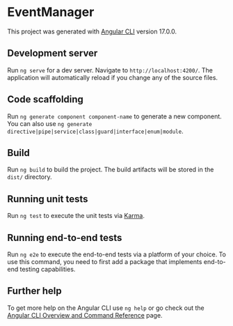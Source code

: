 # EventManager

This project was generated with [Angular CLI](https://github.com/angular/angular-cli) version 17.0.0.

## Development server

Run `ng serve` for a dev server. Navigate to `http://localhost:4200/`. The application will automatically reload if you change any of the source files.

## Code scaffolding

Run `ng generate component component-name` to generate a new component. You can also use `ng generate directive|pipe|service|class|guard|interface|enum|module`.

## Build

Run `ng build` to build the project. The build artifacts will be stored in the `dist/` directory.

## Running unit tests

Run `ng test` to execute the unit tests via [Karma](https://karma-runner.github.io).

## Running end-to-end tests

Run `ng e2e` to execute the end-to-end tests via a platform of your choice. To use this command, you need to first add a package that implements end-to-end testing capabilities.

## Further help

To get more help on the Angular CLI use `ng help` or go check out the [Angular CLI Overview and Command Reference](https://angular.io/cli) page.



<!-- Funkcjonalności

Temat projektu: Organizacja eventu

Skład:
- Adam Grzeszczuk
- Mateusz Fiedosiuk
- Konrad Żukowski


Klasa Event
-nazwa: string
-rodzaj: string
-organizator: string
-miejsce: string
-max ilość osób: number
-data rozpoczęcia: date
-data zakończenia: date
-plan: Plan[]
-cena biletu: number

Klasa Plan
-nazwa: string
-godzina rozpoczęcia: date
-godzina zakończenia: date

Klasa EventAdmin extend Event
-lista uczestników: string[]
-haslo do zarządzania eventem: string

Klasa Formularz
-imie: string
-nazwisko: string
-e-mail: string
-nr telefonu: number
-PESEL: number


Ograniczenia:
Ilość obiektów Event: 100

nazwa.Event: <5, 30 znaków>
rodzaj.Event: <3, 20 znaków>; brak cyfr i spacji
organizator.Event: <3, 50> znaków
miejsce.Event: <=30 znaków; brak cyfr i spacji 
max ilość osób.Event: <= liczba trzycyfowa
data rozpoczecia.Event: format 'dd/mm/rrrr'; < data zakończenia.Plan; > SysDate()
data zakończenia.Event: format 'dd/mm/rrrr'; > data rozpoczęcia.Plan; > SysDate()
plan.Event: <1, 10 elementów tablicy>
cena biletu.Event: <= 3 znaki (liczba trzycyfowa)

nazwa.Plan: <5, 30 znaków>
godzina rozpoczęcia.Plan: format 'gg/mm'; < godzina zakończenia.Plan; > SysDate()
godzina zakończenia.Plan: format 'gg/mm'; > godzina rozpoczęcia.Plan; > SysDate()

lista uczestników.EventAdmin: <= liczba trzycyfowa elementów tablicy
haslo.EventAdmin: <8, 20 znaków>; min. jedna duża litera; min jeden znak specjalny

imie.Formularz: <3,20 znaków>; pierwsza litera duża; brak cyfr i spacji
nazwisko.Formularz: <3,30 znaków>; pierwsza litera duża; brak cyfr i spacji
e-mail.Formularz: format '[nazwa]@[nazwa serwera].[domena]'; brak spacji 
nr telefonu.Formularz: == 9 znaków 
PESEL.Formularz: == 11 znaków

 
Funkcjonalności:

Ogranizator:
-przeglądanie eventów
-dodaj nowy event(przycisk nowy event) przekazanie danych do formularza
-nanoszenie zmian w wydarzeniu(modyfkiacja/usuwanie)
-przypominenie o nadchodzących eventach(sprawdzanie daty)
-sprawdzenie listy uczestników

Uczestnik:
-przeglądanie eventów
-przypominenie o nadchodzących eventach(sprawdzanie daty)
-wzięcie udziału(przycisk i przekierowanie do formularza) przekazanie danych do formularza i kupienie biletu -->


<!-- 
Wymagania:
* - klasa TypeScript (czy zdefiniowano i zastosowano klasę do organizacji danych, czy pola w klasie są prywatne ) - 1pkt 

* - typy TypeScript (czy każda zmienna ma przyporządkowany typ) - 1pkt

* - zaawansowane elementy TypeScript (jeden z wymienionych): - 2pkt
  
  - klasy pochodne TypeScript (czy wykorzystano również klasy pochodne) ,
  
  * - getter+setter (czy wykorzystano i  czy właściwie zostały dobrane)
    +parametry opcjonalne metod (czy są i czy właściwie dobrane)
    +modyfikatory dostępu w konstruktorze.

* - wykorzystanie formularzy, min. 5 elementów (czy właściwie wybrano dane do wprowadzania i dobrano rodzaj elementu formularza, czy nie ma dwustronnego wiązania danych w szablonie - 1pkt

* - walidacja danych wprowadzanych przez użytkownika ( w każdym przypadku wprowadzania danych, czy odpowiednio dobrano walidatory) - 2pkt,

* - dwukierunkowa komunikacja pomiędzy komponentami (czy jest w każdym spodziewanym przypadku) - 2pkt,

- modyfikacja danych odbywa się tylko w jednym komponencie - 1pkt

* - operacje modyfikacji danych za pomocą 4 rodzajów żądań http - 1pkt

* - dane pochodzące z jednej klasy usługi - 1pkt

- dodatkowy serwis (a)synchroniczny - 1pkt

* - własna dyrektywa - 1pkt

* - wykorzystanie dowolnego filtru standardowego w szablonie  - 1pkt

* - implementacja własnego filtru - 2pkt

* - routing (ścieżki 'routes', w tym jedna z parametrem, operacje na obiekcie ActivateRoute i Route) - 1pkt 
-->
